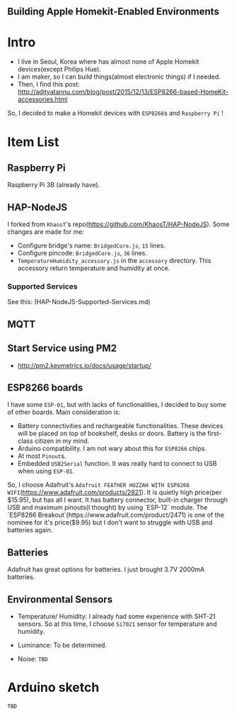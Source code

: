 Building Apple Homekit-Enabled Environments
-------------------------------------------

# Intro

* I live in Seoul, Korea where has almost none of Apple Homekit devices(except Philips Hue).
* I am maker, so I can build things(almost electronic things) if I needed.
* Then, I find this post: http://adityatannu.com/blog/post/2015/12/13/ESP8266-based-HomeKit-accessories.html

So, I decided to make a Homekit devices with `ESP8266`s and `Raspberry Pi` !

# Item List

## Raspberry Pi

Raspberry Pi 3B (already have).

## HAP-NodeJS

I forked from `KhaosT`'s repo(https://github.com/KhaosT/HAP-NodeJS). Some changes are made for me:
* Configure bridge's name: `BridgedCore.js`, `15` lines.
* Configure pincode: `BridgedCore.js`, `36` lines.
* `TemperatureHumidity_accessory.js` in the `accessory` directory. This accessory return temperature and humidity at once.

### Supported Services

See this: (HAP-NodeJS-Supported-Services.md)

## MQTT



## Start Service using PM2

* http://pm2.keymetrics.io/docs/usage/startup/

## ESP8266 boards

I have some `ESP-01`, but with lacks of functionalities, I decided to buy some of other boards. Main consideration is:
* Battery connectivities and rechargeable functionalities. These devices will be placed on top of bookshelf, desks or doors. Battery is the first-class citizen in my mind.
* Arduino compatibility. I am not wary about this for `ESP8266` chips.
* At most `Pinout`s.
* Embedded `USB2Serial` function. It was really hard to connect to USB when using `ESP-01`.

So, I choose Adafruit's `Adafruit FEATHER HUZZAH WITH ESP8266 WIFI`(https://www.adafruit.com/products/2821). It is quietly high price(per $15.95), but has all I want. It has battery connector, built-in charger through USB and maximum pinouts(I thought) by using `ESP-12` module. The `ESP8266 Breakout`(https://www.adafruit.com/product/2471) is one of the nominee for it's price($9.95) but I don't want to struggle with USB and batteries again.

## Batteries

Adafruit has great options for batteries. I just brought 3.7V 2000mA batteries.

## Environmental Sensors

* Temperature/ Humidity:
I already had some experience with SHT-21 sensors. So at this time, I choose `Si7021` sensor for temperature and humidity.

* Luminance: To be determined.

* Noise: `TBD`

# Arduino sketch

`TBD`
